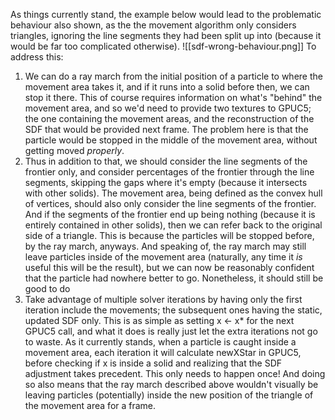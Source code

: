 As things currently stand, the example below would lead to the problematic behaviour also shown, as the the movement algorithm only considers triangles, ignoring the line segments they had been split up into (because it would be far too complicated otherwise).
![[sdf-wrong-behaviour.png]]
To address this:
1. We can do a ray march from the initial position of a particle to where the movement area takes it, and if it runs into a solid before then, we can stop it there. This of course requires information on what's "behind" the movement area, and so we'd need to provide two textures to GPUC5; the one containing the movement areas, and the reconstruction of the SDF that would be provided next frame. The problem here is that the particle would be stopped in the middle of the movement area, without getting moved *properly*.
2. Thus in addition to that, we should consider the line segments of the frontier only, and consider percentages of the frontier through the line segments, skipping the gaps where it's empty (because it intersects with other solids). The movement area, being defined as the convex hull of vertices, should also only consider the line segments of the frontier. And if the segments of the frontier end up being nothing (because it is entirely contained in other solids), then we can refer back to the original side of a triangle. This is because the particles will be stopped before, by the ray march, anyways. And speaking of, the ray march may still leave particles inside of the movement area (naturally, any time it *is* useful this will be the result), but we can now be reasonably confident that the particle had nowhere better to go. Nonetheless, it should still be good to do
3. Take advantage of multiple solver iterations by having only the first iteration include the movements; the subsequent ones having the static, updated SDF only. This is as simple as setting x ← x* for the next GPUC5 call, and what it does is really just let the extra iterations not go to waste. As it currently stands, when a particle is caught inside a movement area, each iteration it will calculate newXStar in GPUC5, before checking if x is inside a solid and realizing that the SDF adjustment takes precedent. This only needs to happen once! And doing so also means that the ray march described above wouldn't visually be leaving particles (potentially) inside the new position of the triangle of the movement area for a frame.